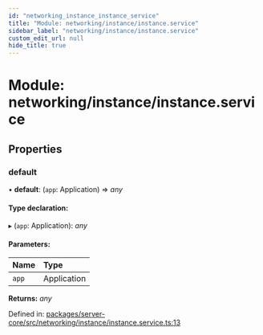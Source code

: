 ```yaml
---
id: "networking_instance_instance_service"
title: "Module: networking/instance/instance.service"
sidebar_label: "networking/instance/instance.service"
custom_edit_url: null
hide_title: true
---
```


# Module: networking/instance/instance.service

## Properties

### default

• **default**: (`app`: Application) => *any*

#### Type declaration:

▸ (`app`: Application): *any*

#### Parameters:

| Name | Type |
| :------ | :------ |
| `app` | Application |

**Returns:** *any*

Defined in: [packages/server-core/src/networking/instance/instance.service.ts:13](https://github.com/xr3ngine/xr3ngine/blob/2d83606b6/packages/server-core/src/networking/instance/instance.service.ts#L13)
